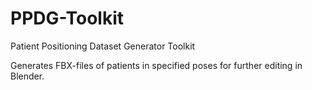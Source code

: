 # PPDG-Toolkit
Patient Positioning Dataset Generator Toolkit

Generates FBX-files of patients in specified poses for further editing in Blender.
